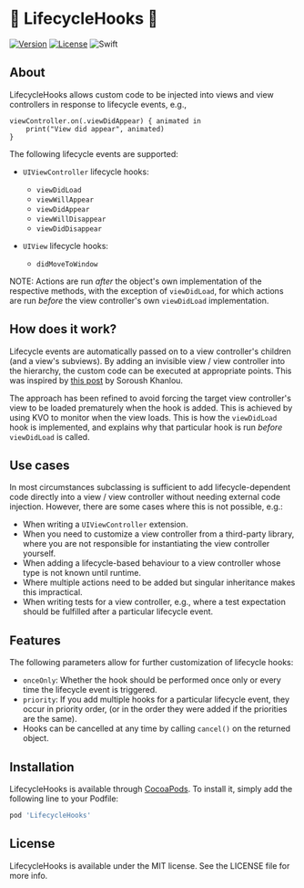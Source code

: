 # 🎣 LifecycleHooks 🎣

[![Version](https://img.shields.io/cocoapods/v/LifecycleHooks.svg?style=flat)](http://cocoapods.org/pods/LifecycleHooks)
[![License](https://img.shields.io/cocoapods/l/LifecycleHooks.svg?style=flat)](http://cocoapods.org/pods/LifecycleHooks)
![Swift](https://img.shields.io/badge/Swift-4.0-orange.svg)

## About

LifecycleHooks allows custom code to be injected into views and view controllers in response to lifecycle events, e.g.,

	viewController.on(.viewDidAppear) { animated in
		print("View did appear", animated)
	}

The following lifecycle events are supported:

- `UIViewController` lifecycle hooks:

    - `viewDidLoad` 
    - `viewWillAppear`
    - `viewDidAppear`
    - `viewWillDisappear`
    - `viewDidDisappear`

- `UIView` lifecycle hooks:

    - `didMoveToWindow`

NOTE: Actions are run *after* the object's own implementation of the respective methods, with the exception of `viewDidLoad`, for which actions are run *before* the view controller's own `viewDidLoad` implementation. 

## How does it work?

Lifecycle events are automatically passed on to a view controller's children (and a view's subviews). By adding an invisible view / view controller into the hierarchy, the custom code can be executed at appropriate points. This was inspired by [this post](http://khanlou.com/2016/02/many-controllers/) by Soroush Khanlou. 

The approach has been refined to avoid forcing the target view controller's view to be loaded prematurely when the hook is added. This is achieved by using KVO to monitor when the view loads. This is how the `viewDidLoad` hook is implemented, and explains why that particular hook is run *before* `viewDidLoad` is called.

## Use cases

In most circumstances subclassing is sufficient to add lifecycle-dependent code directly into a view / view controller without needing external code injection. However, there are some cases where this is not possible, e.g.:

- When writing a `UIViewController` extension.
- When you need to customize a view controller from a third-party library, where you are not responsible for instantiating the view controller yourself.
- When adding a lifecycle-based behaviour to a view controller whose type is not known until runtime.
- Where multiple actions need to be added but singular inheritance makes this impractical.
- When writing tests for a view controller, e.g., where a test expectation should be fulfilled after a particular lifecycle event.

## Features

The following parameters allow for further customization of lifecycle hooks:

- `onceOnly`: Whether the hook should be performed once only or every time the lifecycle event is triggered.
- `priority`: If you add multiple hooks for a particular lifecycle event, they occur in priority order, (or in the order they were added if the priorities are the same).
- Hooks can be cancelled at any time by calling `cancel()` on the returned object.

## Installation

LifecycleHooks is available through [CocoaPods](http://cocoapods.org). To install
it, simply add the following line to your Podfile:

```ruby
pod 'LifecycleHooks'
```

## License

LifecycleHooks is available under the MIT license. See the LICENSE file for more info.

